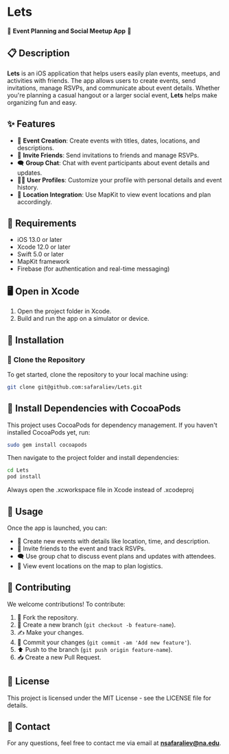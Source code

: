 # Lets
📅 **Event Planning and Social Meetup App** 🎉

## 📋 **Description**
**Lets** is an iOS application that helps users easily plan events, meetups, and activities with friends. The app allows users to create events, send invitations, manage RSVPs, and communicate about event details. Whether you're planning a casual hangout or a larger social event, **Lets** helps make organizing fun and easy.

## ✨ **Features**

- 📅 **Event Creation**: Create events with titles, dates, locations, and descriptions.
- 📩 **Invite Friends**: Send invitations to friends and manage RSVPs.
- 🗨️ **Group Chat**: Chat with event participants about event details and updates.
- 🧑‍💻 **User Profiles**: Customize your profile with personal details and event history.
- 📍 **Location Integration**: Use MapKit to view event locations and plan accordingly.

## 📱 **Requirements**

- iOS 13.0 or later
- Xcode 12.0 or later
- Swift 5.0 or later
- MapKit framework
- Firebase (for authentication and real-time messaging)

## 🖥️ **Open in Xcode**

1. Open the project folder in Xcode.
2. Build and run the app on a simulator or device.

## 🚀 **Installation**

### 🔽 **Clone the Repository**
To get started, clone the repository to your local machine using:
```bash
git clone git@github.com:safaraliev/Lets.git
```
## 🔧 Install Dependencies with CocoaPods
This project uses CocoaPods for dependency management. If you haven't installed CocoaPods yet, run:

```bash
sudo gem install cocoapods
```

Then navigate to the project folder and install dependencies:
```bash
cd Lets
pod install
```
Always open the .xcworkspace file in Xcode instead of .xcodeproj

## 🚀 Usage
Once the app is launched, you can:

- 📅 Create new events with details like location, time, and description.
- 📩 Invite friends to the event and track RSVPs.
- 🗨️ Use group chat to discuss event plans and updates with attendees.
- 📍 View event locations on the map to plan logistics.

## 🤝 Contributing
We welcome contributions! To contribute:

1. 🍴 Fork the repository.
2. 🌿 Create a new branch (`git checkout -b feature-name`).
3. ✍️ Make your changes.
4. 💬 Commit your changes (`git commit -am 'Add new feature'`).
5. ⬆️ Push to the branch (`git push origin feature-name`).
6. 📥 Create a new Pull Request.

## 📜 License
This project is licensed under the MIT License - see the LICENSE file for details.

## 📧 Contact
For any questions, feel free to contact me via email at **nsafaraliev@na.edu**.
